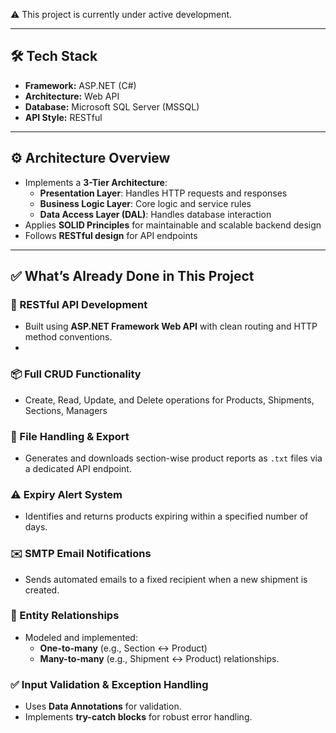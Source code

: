 ⚠️ This project is currently under active development.

---

## 🛠 Tech Stack

- **Framework:** ASP.NET (C#)
- **Architecture:** Web API
- **Database:** Microsoft SQL Server (MSSQL)
- **API Style:** RESTful

---

## ⚙️ Architecture Overview

- Implements a **3-Tier Architecture**:
  - **Presentation Layer**: Handles HTTP requests and responses
  - **Business Logic Layer**: Core logic and service rules
  - **Data Access Layer (DAL)**: Handles database interaction
- Applies **SOLID Principles** for maintainable and scalable backend design
- Follows **RESTful design** for API endpoints

---
## ✅ What’s Already Done in This Project

### 🔧 RESTful API Development
- Built using **ASP.NET Framework Web API** with clean routing and HTTP method conventions.
- 
### 📦 Full CRUD Functionality
- Create, Read, Update, and Delete operations for Products, Shipments, Sections, Managers

### 📁 File Handling & Export
- Generates and downloads section-wise product reports as `.txt` files via a dedicated API endpoint.

### ⚠️ Expiry Alert System
- Identifies and returns products expiring within a specified number of days.

### ✉️ SMTP Email Notifications
- Sends automated emails to a fixed recipient when a new shipment is created.

### 🔁 Entity Relationships
- Modeled and implemented:
  - **One-to-many** (e.g., Section ↔ Product)
  - **Many-to-many** (e.g., Shipment ↔ Product) relationships.

### ✅ Input Validation & Exception Handling
- Uses **Data Annotations** for validation.
- Implements **try-catch blocks** for robust error handling.

